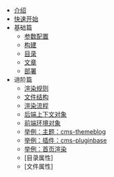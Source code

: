 * [介绍](/zh-cn/solutions/cms/)
* [快速开始](/zh-cn/solutions/cms/getting-started.md)
* 基础篇
  - [参数配置](/zh-cn/solutions/cms/basic/config.md)
  - [构建](/zh-cn/solutions/cms/basic/build.md)
  - [目录](/zh-cn/solutions/cms/basic/category.md)
  - [文章](/zh-cn/solutions/cms/basic/article.md)
  - [部署](/zh-cn/solutions/cms/basic/deployment.md)
* 进阶篇
  - [渲染规则](/zh-cn/solutions/cms/advanced/rule.md)
  - [文件结构](/zh-cn/solutions/cms/advanced/structure.md)
  - [渲染流程](/zh-cn/solutions/cms/advanced/render.md)
  - [后端上下文对象](/zh-cn/solutions/cms/advanced/data-backend.md)
  - [前端环境对象](/zh-cn/solutions/cms/advanced/data-front.md)
  - [举例：主题：cms-themeblog](/zh-cn/solutions/cms/advanced/example-cms-themeblog.md)
  - [举例：插件：cms-pluginbase](/zh-cn/solutions/cms/advanced/example-cms-pluginbase.md)
  - [举例：首页渲染](/zh-cn/solutions/cms/advanced/example-index.md)
  - [目录属性]
  - [文件属性]
